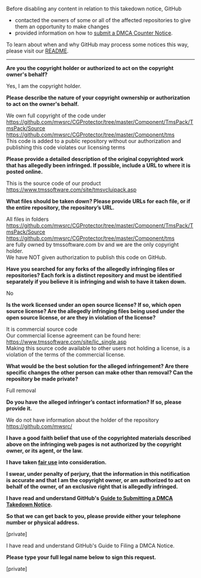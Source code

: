 Before disabling any content in relation to this takedown notice, GitHub
- contacted the owners of some or all of the affected repositories to give them an opportunity to make changes
- provided information on how to [submit a DMCA Counter Notice](https://docs.github.com/en/articles/guide-to-submitting-a-dmca-counter-notice).

To learn about when and why GitHub may process some notices this way, please visit our [README](https://github.com/github/dmca/blob/master/README.md).

---

**Are you the copyright holder or authorized to act on the copyright owner's behalf?**

Yes, I am the copyright holder.

**Please describe the nature of your copyright ownership or authorization to act on the owner's behalf.**

We own full copyright of the code under  
https://github.com/mwsrc/CGProtector/tree/master/Component/TmsPack/TmsPack/Source  
https://github.com/mwsrc/CGProtector/tree/master/Component/tms  
This code is added to a public repository without our authorization and publishing this code violates our licensing terms

**Please provide a detailed description of the original copyrighted work that has allegedly been infringed. If possible, include a URL to where it is posted online.**

This is the source code of our product  
https://www.tmssoftware.com/site/tmsvcluipack.asp

**What files should be taken down? Please provide URLs for each file, or if the entire repository, the repository’s URL.**

All files in folders  
https://github.com/mwsrc/CGProtector/tree/master/Component/TmsPack/TmsPack/Source  
https://github.com/mwsrc/CGProtector/tree/master/Component/tms  
are fully owned by tmssoftware.com bv and we are the only copyright holder.  
We have NOT given authorization to publish this code on GitHub.

**Have you searched for any forks of the allegedly infringing files or repositories? Each fork is a distinct repository and must be identified separately if you believe it is infringing and wish to have it taken down.**

No

**Is the work licensed under an open source license? If so, which open source license? Are the allegedly infringing files being used under the open source license, or are they in violation of the license?**

It is commercial source code  
Our commercial license agreement can be found here:  
https://www.tmssoftware.com/site/lic_single.asp  
Making this source code available to other users not holding a license, is a violation of the terms of the commercial license.

**What would be the best solution for the alleged infringement? Are there specific changes the other person can make other than removal? Can the repository be made private?**

Full removal

**Do you have the alleged infringer’s contact information? If so, please provide it.**

We do not have information about the holder of the repository https://github.com/mwsrc/

**I have a good faith belief that use of the copyrighted materials described above on the infringing web pages is not authorized by the copyright owner, or its agent, or the law.**

**I have taken <a href="https://www.lumendatabase.org/topics/22">fair use</a> into consideration.**

**I swear, under penalty of perjury, that the information in this notification is accurate and that I am the copyright owner, or am authorized to act on behalf of the owner, of an exclusive right that is allegedly infringed.**

**I have read and understand GitHub's <a href="https://docs.github.com/articles/guide-to-submitting-a-dmca-takedown-notice/">Guide to Submitting a DMCA Takedown Notice</a>.**

**So that we can get back to you, please provide either your telephone number or physical address.**

[private]

I have read and understand GitHub's Guide to Filing a DMCA Notice.

**Please type your full legal name below to sign this request.**

[private]
